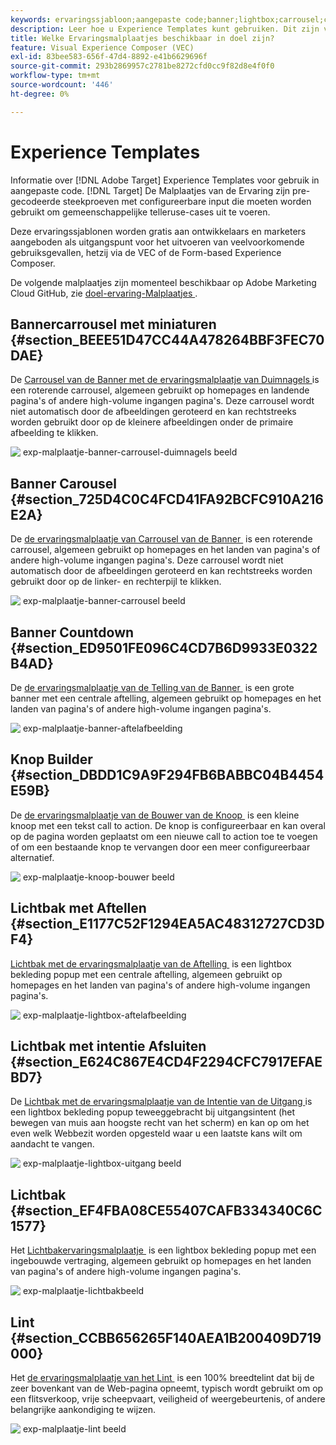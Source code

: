 ```yaml
---
keywords: ervaringssjabloon;aangepaste code;banner;lightbox;carrousel;countdown;ribbon;buttons
description: Leer hoe u Experience Templates kunt gebruiken. Dit zijn vooraf gecodeerde voorbeelden met configureerbare invoer die moet worden gebruikt om veelgebruikte markeringsvoorbeelden in Adobe Target uit te voeren.
title: Welke Ervaringsmalplaatjes beschikbaar in doel zijn?
feature: Visual Experience Composer (VEC)
exl-id: 83bee583-656f-47d4-8892-e41b6629696f
source-git-commit: 293b2869957c2781be8272cfd0cc9f82d8e4f0f0
workflow-type: tm+mt
source-wordcount: '446'
ht-degree: 0%

---
```


# Experience Templates

Informatie over [!DNL Adobe Target] Experience Templates voor gebruik in aangepaste code. [!DNL Target] De Malplaatjes van de Ervaring zijn pre-gecodeerde steekproeven met configureerbare input die moeten worden gebruikt om gemeenschappelijke telleruse-cases uit te voeren.

Deze ervaringssjablonen worden gratis aan ontwikkelaars en marketers aangeboden als uitgangspunt voor het uitvoeren van veelvoorkomende gebruiksgevallen, hetzij via de VEC of de Form-based Experience Composer.

De volgende malplaatjes zijn momenteel beschikbaar op Adobe Marketing Cloud GitHub, zie [&#x200B; doel-ervaring-Malplaatjes &#x200B;](https://github.com/Adobe-Marketing-Cloud/target-experience-templates).

## Bannercarrousel met miniaturen {#section_BEEE51D47CC44A478264BBF3FEC70DAE}

De [&#x200B; Carrousel van de Banner met de ervaringsmalplaatje van Duimnagels &#x200B;](https://github.com/Adobe-Marketing-Cloud/target-experience-templates/tree/master/banner-carousel-thumbnails) is een roterende carrousel, algemeen gebruikt op homepages en landende pagina&#39;s of andere high-volume ingangen pagina&#39;s. Deze carrousel wordt niet automatisch door de afbeeldingen geroteerd en kan rechtstreeks worden gebruikt door op de kleinere afbeeldingen onder de primaire afbeelding te klikken.

![&#x200B; exp-malplaatje-banner-carrousel-duimnagels beeld &#x200B;](assets/exp-template-banner-carousel-thumbnails.png)

## Banner Carousel {#section_725D4C0C4FCD41FA92BCFC910A216E2A}

De [&#x200B; de ervaringsmalplaatje van Carrousel van de Banner &#x200B;](https://github.com/Adobe-Marketing-Cloud/target-experience-templates/tree/master/banner-carousel) is een roterende carrousel, algemeen gebruikt op homepages en het landen van pagina&#39;s of andere high-volume ingangen pagina&#39;s. Deze carrousel wordt niet automatisch door de afbeeldingen geroteerd en kan rechtstreeks worden gebruikt door op de linker- en rechterpijl te klikken.

![&#x200B; exp-malplaatje-banner-carrousel beeld &#x200B;](assets/exp-template-banner-carousel.png)

## Banner Countdown {#section_ED9501FE096C4CD7B6D9933E0322B4AD}

De [&#x200B; de ervaringsmalplaatje van de Telling van de Banner &#x200B;](https://github.com/Adobe-Marketing-Cloud/target-experience-templates/tree/master/banner-countdown) is een grote banner met een centrale aftelling, algemeen gebruikt op homepages en het landen van pagina&#39;s of andere high-volume ingangen pagina&#39;s.

![&#x200B; exp-malplaatje-banner-aftelafbeelding &#x200B;](assets/exp-template-banner-countdown.png)

## Knop Builder {#section_DBDD1C9A9F294FB6BABBC04B4454E59B}

De [&#x200B; de ervaringsmalplaatje van de Bouwer van de Knoop &#x200B;](https://github.com/Adobe-Marketing-Cloud/target-experience-templates/tree/master/button) is een kleine knoop met een tekst call to action. De knop is configureerbaar en kan overal op de pagina worden geplaatst om een nieuwe call to action toe te voegen of om een bestaande knop te vervangen door een meer configureerbaar alternatief.

![&#x200B; exp-malplaatje-knoop-bouwer beeld &#x200B;](assets/exp-template-button-builder.png)

## Lichtbak met Aftellen {#section_E1177C52F1294EA5AC48312727CD3DF4}

[&#x200B; Lichtbak met de ervaringsmalplaatje van de Aftelling &#x200B;](https://github.com/Adobe-Marketing-Cloud/target-experience-templates/tree/master/lightbox-countdown) is een lightbox bekleding popup met een centrale aftelling, algemeen gebruikt op homepages en het landen van pagina&#39;s of andere high-volume ingangen pagina&#39;s.

![&#x200B; exp-malplaatje-lightbox-aftelafbeelding &#x200B;](assets/exp-template-lightbox-countdown.png)

## Lichtbak met intentie Afsluiten {#section_E624C867E4CD4F2294CFC7917EFAEBD7}

De [&#x200B; Lichtbak met de ervaringsmalplaatje van de Intentie van de Uitgang &#x200B;](https://github.com/Adobe-Marketing-Cloud/target-experience-templates/tree/master/lightbox-exit-intent) is een lightbox bekleding popup teweeggebracht bij uitgangsintent (het bewegen van muis aan hoogste recht van het scherm) en kan op om het even welk Webbezit worden opgesteld waar u een laatste kans wilt om aandacht te vangen.

![&#x200B; exp-malplaatje-lightbox-uitgang beeld &#x200B;](assets/exp-template-lightbox-exit.png)

## Lichtbak {#section_EF4FBA08CE55407CAFB334340C6C1577}

Het [&#x200B; Lichtbakervaringsmalplaatje &#x200B;](https://github.com/Adobe-Marketing-Cloud/target-experience-templates) is een lightbox bekleding popup met een ingebouwde vertraging, algemeen gebruikt op homepages en het landen van pagina&#39;s of andere high-volume ingangen pagina&#39;s.

![&#x200B; exp-malplaatje-lichtbakbeeld &#x200B;](assets/exp-template-lightbox.png)

## Lint {#section_CCBB656265F140AEA1B200409D719000}

Het [&#x200B; de ervaringsmalplaatje van het Lint &#x200B;](https://github.com/Adobe-Marketing-Cloud/target-experience-templates/tree/master/ribbon) is een 100% breedtelint dat bij de zeer bovenkant van de Web-pagina opneemt, typisch wordt gebruikt om op een flitsverkoop, vrije scheepvaart, veiligheid of weergebeurtenis, of andere belangrijke aankondiging te wijzen.

![&#x200B; exp-malplaatje-lint beeld &#x200B;](assets/exp-template-ribbon.png)
